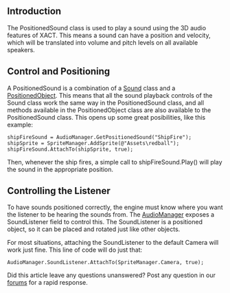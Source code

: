 ## Introduction

The PositionedSound class is used to play a sound using the 3D audio features of XACT. This means a sound can have a position and velocity, which will be translated into volume and pitch levels on all available speakers.

## Control and Positioning

A PositionedSound is a combination of a [Sound](/frb/docs/index.php?title=FlatRedBall.Audio.Sound.md "FlatRedBall.Audio.Sound") class and a [PositionedObject](/frb/docs/index.php?title=FlatRedBall.PositionedObject.md "FlatRedBall.PositionedObject"). This means that all the sound playback controls of the Sound class work the same way in the PositionedSound class, and all methods available in the PositionedObject class are also available to the PositionedSound class. This opens up some great posibilities, like this example:

    shipFireSound = AudioManager.GetPositionedSound("ShipFire");
    shipSprite = SpriteManager.AddSprite(@"Assets\redball");
    shipFireSound.AttachTo(shipSprite, true);

Then, whenever the ship fires, a simple call to shipFireSound.Play() will play the sound in the appropriate position.

## Controlling the Listener

To have sounds positioned correctly, the engine must know where you want the listener to be hearing the sounds from. The [AudioManager](/frb/docs/index.php?title=FlatRedBall.Audio.AudioManager.md "FlatRedBall.Audio.AudioManager") exposes a SoundListener field to control this. The SoundListener is a positioned object, so it can be placed and rotated just like other objects.

For most situations, attaching the SoundListener to the default Camera will work just fine. This line of code will do just that:

    AudioManager.SoundListener.AttachTo(SpriteManager.Camera, true);

Did this article leave any questions unanswered? Post any question in our [forums](/frb/forum.md) for a rapid response.
